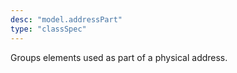 ```yaml
---
desc: "model.addressPart"
type: "classSpec"
---
```


Groups elements used as part of a physical address.